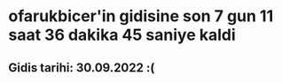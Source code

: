 # ofarukbicer'in gidisine son 7 gun 11 saat 36 dakika 45 saniye kaldi

## Gidis tarihi: 30.09.2022 :(